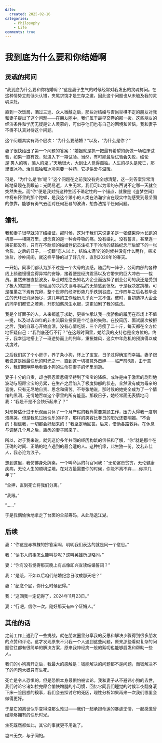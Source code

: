 ```yaml
---
date:
  created: 2025-02-16
categories:
    - Philosophy
    - Life
comments: true
---
```


# 我到底为什么要和你结婚啊

## 灵魂的拷问
“我到底为什么要和你结婚啊？”这是妻子生气的时候经常对我发出的灵魂拷问。在这种情势立刻低头认错，夹尾求饶才是生存之道，因此这个问题也从未触及我的灵魂深处。

直到一次饭局，酒过三巡、众人微醺之后，那些对结婚与否尚举棋不定的朋友对我和妻子提出了这个问题——在朋友圈中，我们属于最早交卷的那一拨。这些朋友的经济条件和学历无疑是让人羡慕的，可似乎他们也有自己的困境和苦恼，我和妻子不得不认真对待这个问题。

这个问题其实有两个层次：“为什么要结婚？”以及，“为什么是你？”

妻子很快给出了第一个问题的答案：“婚姻就是抓一把最有希望的药做一场临床试验，如果一直有效，就进入下一期试验。当然，有可能最后试验会失败，结论是‘男人的嘴，骗人的鬼’。”天地很大，大到让人觉得孤独。人生的尽头是死亡，那里很冰冷。治愈孤独和冰冷需要一种药，它提供爱与温暖。

可是，“为什么是‘你’呢？”这个问题在之前我没有完全想清楚，这一刻答案异常清晰地呈现在我眼前：光阴易逝，人生无常，我们习以为常的东西说不定哪一天就会突然失去。而“你”便是我对抗这种生活不确定性的一个锚点，就像是《盗梦空间》中柯布怀里的那个陀螺，是我这个渺小的人类在浩瀚宇宙在现实中能感受到最坚固的依靠，能够有勇气去面对任何狂暴的波涛，想办法摆平任何问题。

## 婚礼

我和妻子很早就领了结婚证，那时候，这对于我们来说更多是一张结束异地长跑的机票——相隔万里，想念真的是一种会呼吸的痛。没有婚礼，没有誓言，甚至连一束花都没有，只有在不耐烦的婚姻登记员注视下于冷清的结婚纪念厅后留下的一张合影。之后的日子，一切跟“恋人以上，结婚未满”的的时候并没有什么两样，柴米油盐，吵吵闹闹，就这样平静的过了好几年，直到2020年的春天。

一开始，同事们都认为那不过是一个大号的流感。随后的一阵子，公司内部的各种线上频道慢慢变得异常的安静，接着便是经济震荡以及它带来的巨大冲击——裁员。虽然未被直接波及，毕业时拒绝去知名大企业而选择了创业公司的我还是受到了极大的震撼——管理层的决策失误与事后的无情感到愤怒，于是我决定跳槽。可是覆巢之下焉有完卵，整个世界的经济形势几乎跌到谷底，工作四年之后名校毕业生的光环已消磨殆尽，这几年的工作经历几乎页一文不值。彼时，当初选择大企业的同学们都安之若素，升职加薪风生水起，这更加剧了我的焦虑。

我是个好面子的人，从来都羞于求助，更害怕承认我一度骄傲的履历在市场上不值一提，以及过去四年的非主流职业投资是个彻底的失败。在投简历、面试屡次被拒之后，我的自尊心开始崩溃，没有心情吃饭，三个月瘦了二十斤，每天都在全方位地怀疑自己：“我到底还行不行？”在这段时间里，她给我的支持也是全方位的。终于，我幸运地搭上了一班逆势而上的列车，重振雄风，这次中年危机的预演得以成功度过。

之后我们买了个小房子，养了条小狗，怀上了宝宝，日子过得确定而幸福。妻子跟我说这是她最快乐的时光之一，直到这一切被意外击碎——临产前6周，由于意外，我们眼睁睁地看着小狗的生命在妻子的怀里消逝。

妻子十分的自责，却也强忍着悲痛坚持到了宝宝的降临。或许是由于激素的剧烈地波动与照顾宝宝的劳累，在生产之后陷入了极度抑郁的状态，全然没有成为母亲的喜悦，只有无尽地自责、思念和痛苦。不夸张地说，那时候的她完全成为了一个情绪的黑洞，无情地吞噬这个家里的所有能量。那段日子，她经常面无表情地问我：“我是不是不会快乐起来了？”

对形势估计过于乐观而只休了一个月产假的我尚需要兼顾工作，压力大得我一度崩溃痛哭。但是我见过她快乐的样子，那样的笑容比春日的阳光还要明媚。“不会的！相信我，一切都会好起来的！”我坚定地回答。后来，借助各路救兵，在休息与调整几个月之后，熟悉的妻子回来了。

所以，对于我来说，就凭这份多年共同的经历构筑的信任和了解，“你”就是那个在正确的时间、正确的地点遇到的最合适的人。这种机缘，此生独一份。汝若非佳人，我必沦为浪子。

想到这里，我仿佛身处牌桌，一个叫命运的荷官问我：“无论富贵贫穷，无论健康疾病，无论人生的顺境逆境，在对方最需要你的时候，你能不离不弃……你押几年？”

“全押，直到死亡将我们分离。”

“我跟。”

“……”

于是我俩愉快地拿走了台面的全部筹码，从此隐退江湖。

## 后续

妻：“你这是赤裸裸的抄答案啊，明明我们表达的就是同一个意思。”

我：“读书人的事怎么能叫抄呢？这叫英雄所见略同。”

妻：“你有没有觉得那天晚上有点像即兴宣读结婚誓词？”

我：“是哦，不如以后咱们结婚纪念日改成那天吧？”

妻：“纪念个屁，你什么时候记得。”

我：“这回我一定记得了，2024年11月23日。”

妻：“行吧，信你一次。刚好那天有四个证婚人。”

## 其他的话

之前工作上遇到了一些挑战，就在朋友圈里分享我的反思和解决步骤得到很多朋友的点赞和评论。这才发现原来不只我一个人遇到这些问题，原来那些看似复杂的问题往往都有很简单的解决方案，原来我神经病一般的絮叨也能够启发和帮助一些人。

我们的小狗离开之后，我最大的感触是：钱能解决的问题都不是问题，而钱解决不了的问题大概只有生死。

死亡是令人恐惧的，但是恐惧本身最惧怕被谈论。我和妻子从不避讳小狗的去世，我们讨论它诸如拉完屎会愉快蹭腿的小习惯，回忆它同我们睡觉的时候半夜翻身滚下床一脸困惑的糗事，我们会去探讨它的死因，理性分析如果再来一次我们哪里会做得更好。

于是它的离世似乎变得没那么难过——我们一起承担命运的暴虐无情，一起感激曾经能够拥有的快乐时光。

生死既然都如此，其它的事就更不用说了。

岂曰无衣，与子同袍。